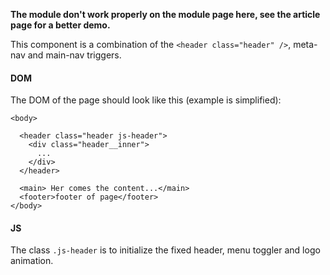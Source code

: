 **The module don't work properly on the module page here, see the article page for a better demo.**

This component is a combination of the ```<header class="header" />```, meta-nav and main-nav triggers.

#### DOM
The DOM of the page should look like this (example is simplified):

    <body>

      <header class="header js-header">
        <div class="header__inner">
          ...
        </div>
      </header>

      <main> Her comes the content...</main>
      <footer>footer of page</footer>
    </body>

#### JS
The class ```.js-header``` is to initialize the fixed header, menu toggler and logo animation.

